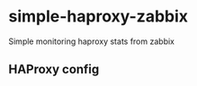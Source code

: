 simple-haproxy-zabbix
=====================

Simple monitoring haproxy stats from zabbix

HAProxy config
--------------




